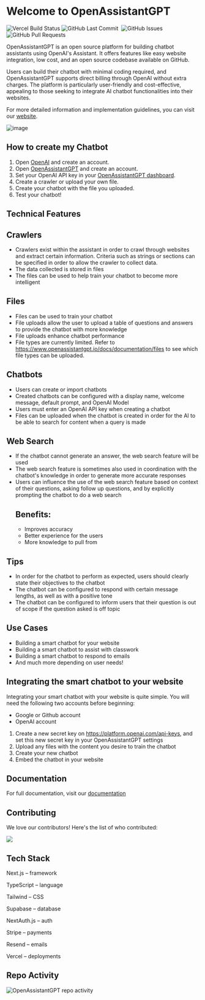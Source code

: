 # Welcome to OpenAssistantGPT

<p>
<img alt="Vercel Build Status" src="https://vercelbadge.vercel.app/api/marcolivierbouch/OpenAssistantGPT" />
<img alt="GitHub Last Commit" src="https://img.shields.io/github/last-commit/marcolivierbouch/OpenAssistantGPT" />
<img alt="" src="https://img.shields.io/github/repo-size/marcolivierbouch/OpenAssistantGPT" />
<img alt="GitHub Issues" src="https://img.shields.io/github/issues/marcolivierbouch/OpenAssistantGPT" />
<img alt="GitHub Pull Requests" src="https://img.shields.io/github/issues-pr/marcolivierbouch/OpenAssistantGPT" />
</p>

OpenAssistantGPT is an open source platform for building chatbot assistants using OpenAI's Assistant. It offers features like easy website integration, low cost, and an open source codebase available on GitHub. 

Users can build their chatbot with minimal coding required, and OpenAssistantGPT supports direct billing through OpenAI without extra charges. The platform is particularly user-friendly and cost-effective, appealing to those seeking to integrate AI chatbot functionalities into their websites.

For more detailed information and implementation guidelines, you can visit our [website](https://openassistantgpt.io/).

![image](https://github.com/marcolivierbouch/OpenAssistantGPT/assets/29548847/2c7d0684-0edf-4e9e-bd60-271efb8f8d22)


## How to create my Chatbot

1. Open [OpenAI](https://openai.com/) and create an account.
2. Open [OpenAssistantGPT](https://openassistantgpt.io/) and create an account.
3. Set your OpenAI API key in your [OpenAssistantGPT dashboard](https://openassistantgpt.io/dashboard).
4. Create a crawler or upload your own file.
5. Create your chatbot with the file you uploaded.
6. Test your chatbot!

## Technical Features
## Crawlers
  - Crawlers exist within the assistant in order to crawl through websites and extract certain information. Criteria such as strings or sections can be specified in order to allow the crawler to collect data.
  - The data collected is stored in files
  - The files can be used to help train your chatbot to become more intelligent 
## Files
  - Files can be used to train your chatbot
  - File uploads allow the user to upload a table of questions and answers to provide the chatbot with more knowledge
  - File uploads enhance chatbot performance
  - File types are currently limited. Refer to https://www.openassistantgpt.io/docs/documentation/files to see which file types can be uploaded.
## Chatbots
  - Users can create or import chatbots
  - Created chatbots can be configured with a display name, welcome message, default prompt, and OpenAI Model
  - Users must enter an OpenAI API key when creating a chatbot
  - Files can be uploaded when the chatbot is created in order for the AI to be able to search for content when a query is made
## Web Search
  - If the chatbot cannot generate an answer, the web search feature will be used
  - The web search feature is sometimes also used in coordination with the chatbot's knowledge in order to generate more accurate responses
  - Users can influence the use of the web search feature based on context of their questions, asking follow up questions, and by explicitly prompting the chatbot to do a web search
    ## Benefits:
    - Improves accuracy
    - Better experience for the users
    - More knowledge to pull from 

## Tips
  - In order for the chatbot to perform as expected, users should clearly state their objectives to the chatbot
  - The chatbot can be configured to respond with certain message lengths, as well as with a positive tone
  - The chatbot can be configured to inform users that their question is out of scope if the question asked is off topic

## Use Cases
  - Building a smart chatbot for your website
  - Building a smart chatbot to assist with classwork
  - Building a smart chatbot to respond to emails
  - And much more depending on user needs!

## Integrating the smart chatbot to your website
Integrating your smart chatbot with your website is quite simple. You will need the following two accounts before beginning:
  - Google or Github account
  - OpenAI account

1. Create a new secret key on https://platform.openai.com/api-keys, and set this new secret key in your OpenAssistantGPT settings
2. Upload any files with the content you desire to train the chatbot
3. Create your new chatbot
4. Embed the chatbot in your website 
  

## Documentation
For full documentation, visit our [documentation](https://openassistantgpt.io/docs)

## Contributing

We love our contributors! Here's the list of who contributed:

<a href="https://github.com/marcolivierbouch/OpenAssistantGPT/graphs/contributors">
  <img src="https://contrib.rocks/image?repo=marcolivierbouch/OpenAssistantGPT" />
</a>

## Tech Stack

Next.js – framework

TypeScript – language

Tailwind – CSS

Supabase – database

NextAuth.js – auth

Stripe – payments

Resend – emails

Vercel – deployments

## Repo Activity

![OpenAssistantGPT repo activity](https://repobeats.axiom.co/api/embed/d376259a3651f5bcb458c4f00efb9012cb400813.svg "Repobeats analytics image")
